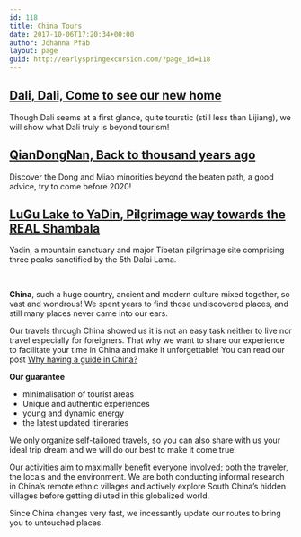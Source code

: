 ```yaml
---
id: 118
title: China Tours
date: 2017-10-06T17:20:34+00:00
author: Johanna Pfab
layout: page
guid: http://earlyspringexcursion.com/?page_id=118
---
```

## [Dali, Dali, Come to see our new home](/fr/cn/china-tours/dali-and-its-surroundings/)
Though Dali seems at a first glance, quite tourstic (still less than Lijiang), we will show what Dali truly is beyond tourism!

## [QianDongNan, Back to thousand years ago](/fr/cn/china-tours/guizhou-qiandongnan/)
Discover the Dong and Miao minorities beyond the beaten path, a good advice, try to come before 2020!

## [LuGu Lake to YaDin, Pilgrimage way towards the REAL Shambala](/fr/cn/china-tours/lugu-lake-yading/)
Yadin, a mountain sanctuary and major Tibetan pilgrimage site comprising three peaks sanctified by the 5th Dalai Lama.

&nbsp;

**China**, such a huge country, ancient and modern culture mixed together, so vast and wondrous! We spent years to find those undiscovered places, and still many places never came into our ears.

Our travels through China showed us it is not an easy task neither to live nor travel especially for foreigners. That why we want to share our experience to facilitate your time in China and make it unforgettable! You can read our post [Why having a guide in China?](http://earlyspringexcursion.com/2017/10/11/tour-guide-china-useful/)

**Our guarantee**

  * minimalisation of tourist areas
  * Unique and authentic experiences
  * young and dynamic energy
  * the latest updated itineraries

We only organize self-tailored travels, so you can also share with us your ideal trip dream and we will do our best to make it come true!

Our activities aim to maximally benefit everyone involved; both the traveler, the locals and the environment. We are both conducting informal research in China&#8217;s remote ethnic villages and actively explore South China&#8217;s hidden villages before getting diluted in this globalized world.

Since China changes very fast, we incessantly update our routes to bring you to untouched places.